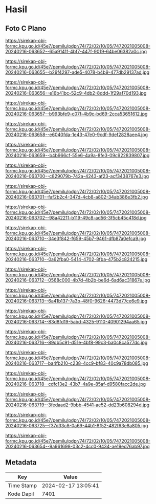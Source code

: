 # Hasil

## Foto C Plano

https://sirekap-obj-formc.kpu.go.id/45e7/pemilu/pdpr/74/72/02/10/05/7472021005008-20240216-063652--65a9141f-4bf7-447f-9019-64be06382a0c.jpg

https://sirekap-obj-formc.kpu.go.id/45e7/pemilu/pdpr/74/72/02/10/05/7472021005008-20240216-063655--b29f4297-ade5-4078-b4b9-477db29137ad.jpg

https://sirekap-obj-formc.kpu.go.id/45e7/pemilu/pdpr/74/72/02/10/05/7472021005008-20240216-063656--e16b41bc-52c9-4db2-8ddd-1f29af70d193.jpg

https://sirekap-obj-formc.kpu.go.id/45e7/pemilu/pdpr/74/72/02/10/05/7472021005008-20240216-063657--b993bfe9-c07f-4b9c-bd69-2cca53651612.jpg

https://sirekap-obj-formc.kpu.go.id/45e7/pemilu/pdpr/74/72/02/10/05/7472021005008-20240216-063658--e6040fda-1e43-47e0-9cdf-9def2828aee4.jpg

https://sirekap-obj-formc.kpu.go.id/45e7/pemilu/pdpr/74/72/02/10/05/7472021005008-20240216-063659--b4b966cf-55e6-4a9a-8fe3-09c922839807.jpg

https://sirekap-obj-formc.kpu.go.id/45e7/pemilu/pdpr/74/72/02/10/05/7472021005008-20240216-063700--c829079b-742a-4243-af23-acf3438767e3.jpg

https://sirekap-obj-formc.kpu.go.id/45e7/pemilu/pdpr/74/72/02/10/05/7472021005008-20240216-063701--faf2b2c4-347d-4cb8-a802-34ab386e3fb2.jpg

https://sirekap-obj-formc.kpu.go.id/45e7/pemilu/pdpr/74/72/02/10/05/7472021005008-20240216-063702--98a42211-b119-49c8-ad56-3f5cb45c418d.jpg

https://sirekap-obj-formc.kpu.go.id/45e7/pemilu/pdpr/74/72/02/10/05/7472021005008-20240216-063710--34e3f842-f659-45b7-9461-dfb87a0efca9.jpg

https://sirekap-obj-formc.kpu.go.id/45e7/pemilu/pdpr/74/72/02/10/05/7472021005008-20240216-063710--0a62fba0-5414-4702-8fba-475b2c824215.jpg

https://sirekap-obj-formc.kpu.go.id/45e7/pemilu/pdpr/74/72/02/10/05/7472021005008-20240216-063712--0568c000-4b7d-4b2b-be6d-6ad6ac31867e.jpg

https://sirekap-obj-formc.kpu.go.id/45e7/pemilu/pdpr/74/72/02/10/05/7472021005008-20240216-063713--6a41b137-7a3b-48f0-9626-4473d77ce6e9.jpg

https://sirekap-obj-formc.kpu.go.id/45e7/pemilu/pdpr/74/72/02/10/05/7472021005008-20240216-063714--83d8fd19-5abd-4325-9110-40901294aa65.jpg

https://sirekap-obj-formc.kpu.go.id/45e7/pemilu/pdpr/74/72/02/10/05/7472021005008-20240216-063716--89db5c91-d51e-4bf8-99c3-ba0c8ca577dc.jpg

https://sirekap-obj-formc.kpu.go.id/45e7/pemilu/pdpr/74/72/02/10/05/7472021005008-20240216-063717--ba4fb210-c238-4cc9-bf83-40c9a78db085.jpg

https://sirekap-obj-formc.kpu.go.id/45e7/pemilu/pdpr/74/72/02/10/05/7472021005008-20240216-063718--cdfc13e2-43b7-4a9e-85af-d9580facc2de.jpg

https://sirekap-obj-formc.kpu.go.id/45e7/pemilu/pdpr/74/72/02/10/05/7472021005008-20240216-063719--3fedaad2-9bbb-4541-ae52-dd23b608294d.jpg

https://sirekap-obj-formc.kpu.go.id/45e7/pemilu/pdpr/74/72/02/10/05/7472021005008-20240216-063725--f37d33c8-0a69-44b1-8f52-482f63e8a805.jpg

https://sirekap-obj-formc.kpu.go.id/45e7/pemilu/pdpr/74/72/02/10/05/7472021005008-20240216-063654--9a961698-03c2-4cc0-9434-ae19ed76ab97.jpg


## Metadata

| Key        | Value               |
| ---------- | ------------------- |
| Time Stamp | 2024-02-17 13:05:41 |
| Kode Dapil | 7401                |



